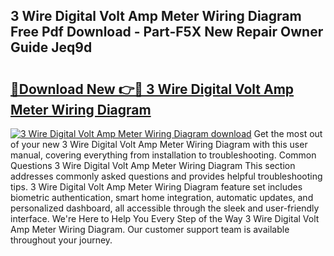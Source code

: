## 3 Wire Digital Volt Amp Meter Wiring Diagram Free Pdf Download - Part-F5X New Repair Owner Guide Jeq9d

# <h2><a href="http://dfphhv8.blite.top/?on=3+Wire+Digital+Volt+Amp+Meter+Wiring+Diagram">🔗Download New 👉🔴 3 Wire Digital Volt Amp Meter Wiring Diagram</a></h2>

[![3 Wire Digital Volt Amp Meter Wiring Diagram download](https://i.imgur.com/lujVjoI.png)](http://dfphhv8.blite.top/?on=3+Wire+Digital+Volt+Amp+Meter+Wiring+Diagram)
Get the most out of your new 3 Wire Digital Volt Amp Meter Wiring Diagram with this user manual, covering everything from installation to troubleshooting. Common Questions 3 Wire Digital Volt Amp Meter Wiring Diagram This section addresses commonly asked questions and provides helpful troubleshooting tips. 3 Wire Digital Volt Amp Meter Wiring Diagram feature set includes biometric authentication, smart home integration, automatic updates, and personalized dashboard, all accessible through the sleek and user-friendly interface. We're Here to Help You Every Step of the Way 3 Wire Digital Volt Amp Meter Wiring Diagram. Our customer support team is available throughout your journey.
